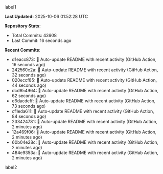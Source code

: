 
label1 
<!-- ACTIVITY_START -->
**Last Updated:** 2025-10-06 01:52:28 UTC

**Repository Stats:**
- Total Commits: 43608
- Last Commit: 16 seconds ago

**Recent Commits:**
- d1eacc873: 🤖 Auto-update README with recent activity (GitHub Action, 16 seconds ago)
- 242560c2a: 🤖 Auto-update README with recent activity (GitHub Action, 32 seconds ago)
- 020eccf85: 🤖 Auto-update README with recent activity (GitHub Action, 44 seconds ago)
- dcd954964: 🤖 Auto-update README with recent activity (GitHub Action, 62 seconds ago)
- e6dacdeff: 🤖 Auto-update README with recent activity (GitHub Action, 73 seconds ago)
- cf1eda611: 🤖 Auto-update README with recent activity (GitHub Action, 84 seconds ago)
- 233424781: 🤖 Auto-update README with recent activity (GitHub Action, 2 minutes ago)
- 12a469f06: 🤖 Auto-update README with recent activity (GitHub Action, 2 minutes ago)
- 60b04e28c: 🤖 Auto-update README with recent activity (GitHub Action, 2 minutes ago)
- 484e9353a: 🤖 Auto-update README with recent activity (GitHub Action, 2 minutes ago)
<!-- ACTIVITY_END -->

label2
